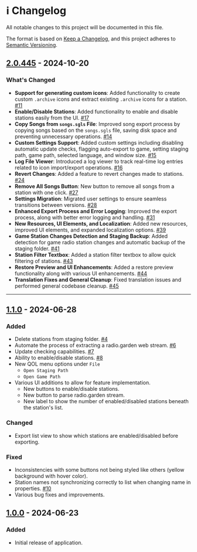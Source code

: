 # ℹ️ Changelog

All notable changes to this project will be documented in this file.

The format is based on [Keep a Changelog](https://keepachangelog.com/en/1.1.0/),
and this project adheres to [Semantic Versioning](https://semver.org/spec/v2.0.0.html).

## [2.0.445] - 2024-10-20

### What's Changed
- **Support for generating custom icons**: Added functionality to create custom `.archive` icons and extract existing `.archive` icons for a station. [#11](https://github.com/ethan-hann/CyberRadio-Assistant/commit/333223b2df8490c28d7352ead2da92b13d3a9404)
- **Enable/Disable Stations**: Added functionality to enable and disable stations easily from the UI. [#17](https://github.com/ethan-hann/CyberRadio-Assistant/pull/17)
- **Copy Songs from `songs.sgls` File**: Improved song export process by copying songs based on the `songs.sgls` file, saving disk space and preventing unnecessary operations. [#14](https://github.com/ethan-hann/CyberRadio-Assistant/pull/18)
- **Custom Settings Support**: Added custom settings including disabling automatic update checks, flagging auto-export to game, setting staging path, game path, selected language, and window size. [#15](https://github.com/ethan-hann/CyberRadio-Assistant/pull/19)
- **Log File Viewer**: Introduced a log viewer to track real-time log entries related to icon import/export operations. [#16](https://github.com/ethan-hann/CyberRadio-Assistant/pull/20)
- **Revert Changes**: Added a feature to revert changes made to stations. [#24](https://github.com/ethan-hann/CyberRadio-Assistant/pull/24)
- **Remove All Songs Button**: New button to remove all songs from a station with one click. [#27](https://github.com/ethan-hann/CyberRadio-Assistant/pull/27)
- **Settings Migration**: Migrated user settings to ensure seamless transitions between versions. [#28](https://github.com/ethan-hann/CyberRadio-Assistant/pull/28)
- **Enhanced Export Process and Error Logging**: Improved the export process, along with better error logging and handling. [#31](https://github.com/ethan-hann/CyberRadio-Assistant/pull/31)
- **New Resources, UI Elements, and Localization**: Added new resources, improved UI elements, and expanded localization options. [#39](https://github.com/ethan-hann/CyberRadio-Assistant/pull/39)
- **Game Station Changes Detection and Staging Backup**: Added detection for game radio station changes and automatic backup of the staging folder. [#41](https://github.com/ethan-hann/CyberRadio-Assistant/pull/41)
- **Station Filter Textbox**: Added a station filter textbox to allow quick filtering of stations. [#43](https://github.com/ethan-hann/CyberRadio-Assistant/pull/43)
- **Restore Preview and UI Enhancements**: Added a restore preview functionality along with various UI enhancements. [#44](https://github.com/ethan-hann/CyberRadio-Assistant/pull/44)
- **Translation Fixes and General Cleanup**: Fixed translation issues and performed general codebase cleanup. [#45](https://github.com/ethan-hann/CyberRadio-Assistant/pull/45)

---

## [1.1.0] - 2024-06-28

### Added

- Delete stations from staging folder. [#4](https://github.com/ethan-hann/CyberRadio-Assistant/pull/5)
- Automate the process of extracting a radio.garden web stream. [#6](https://github.com/ethan-hann/CyberRadio-Assistant/pull/13)
- Update checking capabilities. [#7](https://github.com/ethan-hann/CyberRadio-Assistant/pull/12)
- Ability to enable/disable stations. [#8](https://github.com/ethan-hann/CyberRadio-Assistant/pull/17)
- New QOL menu options under `File`
  - `Open Staging Path`
  - `Open Game Path`
- Various UI additions to allow for feature implementation.
  - New buttons to enable/disable stations.
  - New button to parse radio.garden stream.
  - New label to show the number of enabled/disabled stations beneath the station's list.

### Changed

- Export list view to show which stations are enabled/disabled before exporting.

### Fixed

- Inconsistencies with some buttons not being styled like others (yellow background with hover color).
- Station names not synchronizing correctly to list when changing name in properties. [#10](https://github.com/ethan-hann/CyberRadio-Assistant/pull/17)
- Various bug fixes and improvements.

## [1.0.0] - 2024-06-23

### Added

- Initial release of application.

[2.0.445]: https://github.com/ethan-hann/CyberRadio-Assistant/releases/tag/v2.0.445
[1.1.0]: https://github.com/ethan-hann/CyberRadio-Assistant/releases/tag/v1.1.0
[1.0.0]: https://github.com/ethan-hann/CyberRadio-Assistant/releases/tag/v1.0.0